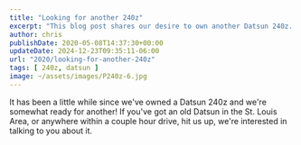 ```yaml
---
title: "Looking for another 240z"
excerpt: "This blog post shares our desire to own another Datsun 240z. If you're located in or near the St. Louis area and have an old Datsun, connect with us as we're interested in discussing further."
author: chris
publishDate: 2020-05-08T14:37:30+00:00
updateDate: 2024-12-23T09:35:11-06:00
url: "2020/looking-for-another-240z"
tags: [ 240z, datsun ]
image: ~/assets/images/P240z-6.jpg
---
```


It has been a little while since we've owned a Datsun 240z and we're somewhat ready for another! If you've got an old Datsun in the St. Louis Area, or anywhere within a couple hour drive, hit us up, we're interested in talking to you about it.

